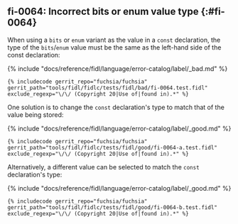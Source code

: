## fi-0064: Incorrect bits or enum value type {:#fi-0064}

When using a `bits` or `enum` variant as the value in a `const` declaration, the
type of the `bits`/`enum` value must be the same as the left-hand side of the
const declaration:

{% include "docs/reference/fidl/language/error-catalog/label/_bad.md" %}

```fidl
{% includecode gerrit_repo="fuchsia/fuchsia" gerrit_path="tools/fidl/fidlc/tests/fidl/bad/fi-0064.test.fidl" exclude_regexp="\/\/ (Copyright 20|Use of|found in).*" %}
```

One solution is to change the `const` declaration's type to match that of the
value being stored:

{% include "docs/reference/fidl/language/error-catalog/label/_good.md" %}

```fidl
{% includecode gerrit_repo="fuchsia/fuchsia" gerrit_path="tools/fidl/fidlc/tests/fidl/good/fi-0064-a.test.fidl" exclude_regexp="\/\/ (Copyright 20|Use of|found in).*" %}
```

Alternatively, a different value can be selected to match the `const`
declaration's type:

{% include "docs/reference/fidl/language/error-catalog/label/_good.md" %}

```fidl
{% includecode gerrit_repo="fuchsia/fuchsia" gerrit_path="tools/fidl/fidlc/tests/fidl/good/fi-0064-b.test.fidl" exclude_regexp="\/\/ (Copyright 20|Use of|found in).*" %}
```

